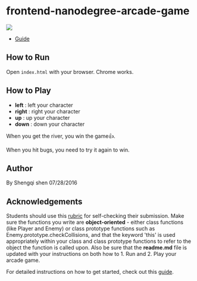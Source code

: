 # **frontend-nanodegree-arcade-game**
![](https://docs.google.com/drawings/d/swAv5AN00tRIxfdzMdTy3yg/image?rev=34&h=474&w=481&ac=1)
- [Guide](https://docs.google.com/document/d/1v01aScPjSWCCWQLIpFqvg3-vXLH2e8_SZQKC8jNO0Dc/pub?embedded=true)
## How to Run
Open `index.html` with your browser. Chrome works.
## How to Play
 - **left**  : left your character
 - **right** : right your character
 - **up**    : up your character
 - **down**  : down your character

When you get the river, you win the game:+1:.

When you hit bugs, you need to try it again to win.
## Author
By Shengqi shen  07/28/2016
## Acknowledgements
Students should use this [rubric](https://review.udacity.com/#!/projects/2696458597/rubric) for self-checking their submission. Make sure the functions you write are **object-oriented** - either class functions (like Player and Enemy) or class prototype functions such as Enemy.prototype.checkCollisions, and that the keyword 'this' is used appropriately within your class and class prototype functions to refer to the object the function is called upon. Also be sure that the **readme.md** file is updated with your instructions on both how to 1. Run and 2. Play your arcade game.

For detailed instructions on how to get started, check out this [guide](https://docs.google.com/document/d/1v01aScPjSWCCWQLIpFqvg3-vXLH2e8_SZQKC8jNO0Dc/pub?embedded=true).
